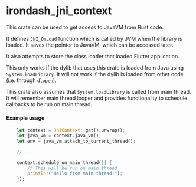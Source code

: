 # irondash_jni_context

This crate can be used to get access to JavaVM from Rust code.

It defines `JNI_OnLoad` function which is called by JVM when the library is loaded. It saves the pointer to JavaVM, which can be accessed later.

It also attempts to store the class loader that loaded Flutter application.

This only works if the dylib that uses this crate is loaded from Java using `System.loadLibrary`. It will not work if the dylib is loaded from other
code (i.e. through `dlopen`).

This crate also assumes that `System.loadLibrary` is called from main
thread. It will remember main thread looper and provides functionality
to schedule callbacks to be run on main thread.

#### Example usage

```rust
    let context = JniContext::get().unwrap();
    let java_vm = context.java_vm();
    let env = java_vm.attach_to_current_thread();

    // ...

    context.schedule_on_main_thread(|| {
        // This will be run on main thread
        println!("Hello from main thread!");
    });
```